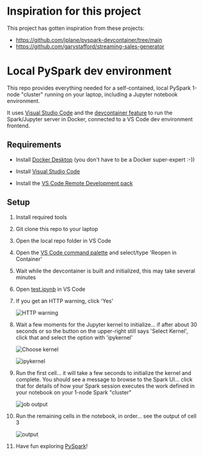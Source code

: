 # Inspiration for this project

This project has gotten inspiration from these projects:

- https://github.com/jplane/pyspark-devcontainer/tree/main
- https://github.com/garystafford/streaming-sales-generator


# Local PySpark dev environment

This repo provides everything needed for a self-contained, local PySpark 1-node "cluster" running on your laptop, including a Jupyter notebook environment.

It uses [Visual Studio Code](https://code.visualstudio.com/) and the [devcontainer feature](https://code.visualstudio.com/docs/devcontainers/containers) to run the Spark/Jupyter server in Docker, connected to a VS Code dev environment frontend.

## Requirements

- Install [Docker Desktop](https://www.docker.com/products/docker-desktop/) (you don't have to be a Docker super-expert :-))

- Install [Visual Studio Code](https://code.visualstudio.com/download)

- Install the [VS Code Remote Development pack](https://marketplace.visualstudio.com/items?itemName=ms-vscode-remote.vscode-remote-extensionpack)

## Setup

1. Install required tools 

1. Git clone this repo to your laptop

1. Open the local repo folder in VS Code

1. Open the [VS Code command palette](https://code.visualstudio.com/docs/getstarted/userinterface#_command-palette) and select/type 'Reopen in Container'

1. Wait while the devcontainer is built and initialized, this may take several minutes

1. Open [test.ipynb](./test.ipynb) in VS Code

1. If you get an HTTP warning, click 'Yes'

    ![HTTP warning](./media/http_warning.png)

1. Wait a few moments for the Jupyter kernel to initialize... if after about 30 seconds or so the button on the upper-right still says 'Select Kernel', click that and select the option with 'ipykernel'

    ![Choose kernel](./media/select_kernel.png)

    ![ipykernel](./media/ipykernel.png)

1. Run the first cell... it will take a few seconds to initialize the kernel and complete. You should see a message to browse to the Spark UI... click that for details of how your Spark session executes the work defined in your notebook on your 1-node Spark "cluster"

    ![job output](./media/view_spark_job.png)

1. Run the remaining cells in the notebook, in order... see the output of cell 3

    ![output](./media/output.png)

1. Have fun exploring [PySpark](https://sparkbyexamples.com/pyspark-tutorial/)!
